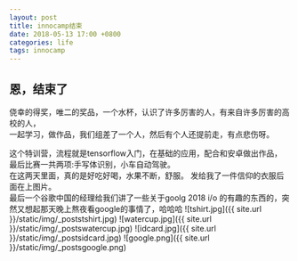 ```yaml
---
layout: post
title: innocamp结束
date: 2018-05-13 17:00 +0800
categories: life
tags: innocamp
---
```


恩，结束了
-
<!--more-->
侥幸的得奖，唯二的奖品，一个水杯，认识了许多厉害的人，有来自许多厉害的高校的人，  
一起学习，做作品，我们组差了一个人，然后有个人还提前走，有点悲伤呀。  

这个特训营，流程就是tensorflow入门，在基础的应用，配合和安卓做出作品，  
最后比赛一共两项:手写体识别，小车自动驾驶。  
在这两天里面，真的是好吃好喝，水果不断，舒服。
发给我了一件信仰的衣服后面在上图片。  
最后一个谷歌中国的经理给我们讲了一些关于goolg 2018 i/o 的有趣的东西的，突然又想起那天晚上熬夜看google的事情了，哈哈哈
![tshirt.jpg]({{ site.url }}/static/img/_poststshirt.jpg)
![watercup.jpg]({{ site.url }}/static/img/_postswatercup.jpg)
![idcard.jpg]({{ site.url }}/static/img/_postsidcard.jpg)
![google.png]({{ site.url }}/static/img/_postsgoogle.png)


